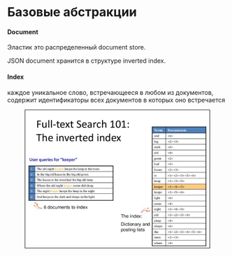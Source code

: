 # Базовые абстракции



#### Document

Эластик это распределенный document store.

JSON document хранится в структуре inverted index.



#### Index

каждое уникальное слово, встречающееся в любом из документов, содержит идентификаторы всех документов в которых оно встречается

<figure><img src="../.gitbook/assets/image (1).png" alt=""><figcaption></figcaption></figure>

